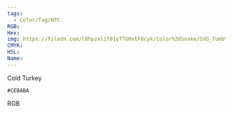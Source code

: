 ```yaml
---
tags:
  - Color/Tag/NTC
RGB:
Hex:
img: https://filedn.com/l0hpzxl1f01yT7GHxtF8cyk/Color%20Snake/SVG_Tumb%20Mass%20No%20Name/CEBABA.svg
CMYK:
HSL:
Name:
---
```

Cold Turkey
```palette
#CEBABA
```
RGB
